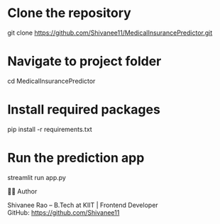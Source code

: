 # Clone the repository
git clone https://github.com/Shivanee11/MedicalInsurancePredictor.git

# Navigate to project folder
cd MedicalInsurancePredictor

# Install required packages
pip install -r requirements.txt

# Run the prediction app
streamlit run app.py


👩‍💻 Author

Shivanee Rao – B.Tech at KIIT | Frontend Developer  
GitHub: https://github.com/Shivanee11
